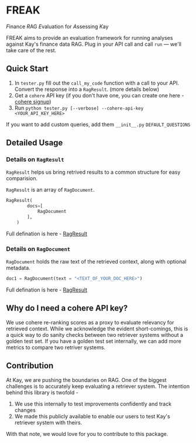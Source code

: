 FREAK
=

*F*inance *R*AG *E*valuation for *A*ssessing *K*ay

FREAK aims to provide an evaluation framework for running analyses against Kay's finance data RAG. Plug in your API call and call `run` — we'll take care of the rest.

## Quick Start

1.  In `tester.py` fill out the `call_my_code` function with a call to your API. Convert the response into a `RagResult`. (more details below)
2. Get a `cohere` API key (if you don't have one, you can create one here - [cohere signup](https://cohere.com/))
3. Run  `python tester.py [--verbose] --cohere-api-key <YOUR_API_KEY_HERE>`

If you want to add custom queries, add them `__init__.py` `DEFAULT_QUESTIONS`

## Detailed Usage

### Details on `RagResult` 
`RagResult` helps us bring retrived results to a common structure for easy comparision. 

`RagResult` is an array of `RagDocument`. 
```python
RagResult(
        docs=[
            RagDocument
        ],
    )
```
Full defination is here - [RagResult](https://github.com/kaydotai/freak/blob/main/freak/__init__.py#L71)

### Details on `RagDocument`
`RagDocument` holds the raw text of the retrieved context, along with optional metadata.

```python
doc1 = RagDocument(text = "<TEXT_OF_YOUR_DOC_HERE>")
```

Full defination is here - [RagResult](https://github.com/kaydotai/freak/blob/main/freak/__init__.py#L60)


## Why do I need a cohere API key?
We use cohere re-ranking scores as a proxy to evaluate relevancy for retrieved context. While we acknowledge the evident short-comings, this is a quick way to do sanity checks between two retriever systems without a golden test set. If you have a golden test set internally, we can add more metrics to compare two retriver systems. 


## Contribution
At Kay, we are pushing the boundaries on RAG. One of the biggest challenges is to accurately keep evaluating a retriever system. The intention behind this library is twofold - 
1. We use this internally to test improvements confidently and track changes
2. We made this publicly available to enable our users to test Kay's retriever system with theirs.

With that note, we would love for you to contribute to this package.
